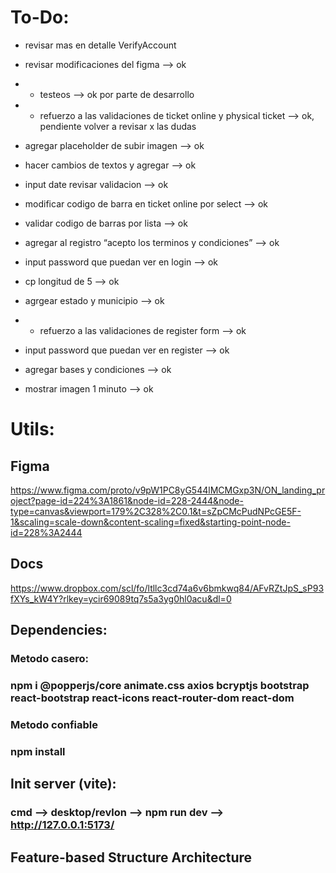 # To-Do:
- revisar mas en detalle VerifyAccount 

- revisar modificaciones del figma --> ok
- + testeos --> ok por parte de desarrollo
- + refuerzo a las validaciones de ticket online y physical ticket --> ok, pendiente volver a revisar x las dudas
- agregar placeholder de subir imagen --> ok
- hacer cambios de textos y agregar --> ok
- input date revisar validacion --> ok
- modificar codigo de barra en ticket online por select --> ok
- validar codigo de barras por lista --> ok
- agregar al registro “acepto los terminos y condiciones” --> ok
- input password que puedan ver en login --> ok
- cp longitud de 5 --> ok
- agrgear estado y municipio --> ok
- + refuerzo a las validaciones de register form --> ok
- input password que puedan ver en register --> ok
- agregar bases y condiciones --> ok
- mostrar imagen 1 minuto --> ok

# Utils:
## Figma
https://www.figma.com/proto/v9pW1PC8yG544lMCMGxp3N/ON_landing_project?page-id=224%3A1861&node-id=228-2444&node-type=canvas&viewport=179%2C328%2C0.1&t=sZpCMcPudNPcGE5F-1&scaling=scale-down&content-scaling=fixed&starting-point-node-id=228%3A2444

## Docs
https://www.dropbox.com/scl/fo/ltllc3cd74a6v6bmkwq84/AFvRZtJpS_sP93fXYs_kW4Y?rlkey=ycir69089tq7s5a3yg0hl0acu&dl=0

## Dependencies:
### Metodo casero:
### npm i @popperjs/core animate.css axios bcryptjs bootstrap react-bootstrap react-icons react-router-dom react-dom

### Metodo confiable
### npm install

## Init server (vite):
### cmd --> desktop/revlon --> npm run dev --> http://127.0.0.1:5173/

## Feature-based Structure Architecture




